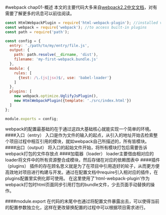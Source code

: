 #webpack chap01-概述
本文的主要代码大多来自[webpack2.2中文文档](http://www.css88.com/doc/webpack2/)，对有需要了解更多的讯息可以前往阅读。
``` javascript
const HtmlWebpackPlugin = require('html-webpack-plugin'); //installed via npm
const webpack = require('webpack'); //to access built-in plugins
const path = require('path');

const config = {
  entry: './path/to/my/entry/file.js',
  output: {
    path: path.resolve(__dirname, 'dist'),
    filename: 'my-first-webpack.bundle.js'
  },
  module: {
    rules: [
      {test: /\.(js|jsx)$/, use: 'babel-loader'}
    ]
  },
  plugins: [
    new webpack.optimize.UglifyJsPlugin(),
    new HtmlWebpackPlugin({template: './src/index.html'})
  ]
};

module.exports = config;

```
webpack的配置最基础的在于通过这四大基础核心就能实现一个简单的环境。
####入口（entry）
入口是作为文件的输入的起点，从引入的地址开始去检索整个项目过程中相互引用的模块，就如webpack自己所描述的，所有皆模块。
####出口（output）
将入口的起始文件开始，将所有模块打包后需要告诉webpack打包的文件存放点
####加载器（loader）
loader主要借由相对应的loader将文件中的所有资源整合成模块，然后存储在对应的依赖图表中
####插件（plugins）
插件的存在顾名思义就是为了在项目中引用造好的轮子，从而更方便高效地对项目进行构建与开发。通过在配置文档中require引入相对应的插件，在plugins配置里实例化即可使用。
在这里使用了'html-webpack-plugin'作为webpack打包时html页面同步引用打包的bundle文件，少去页面手动替换的操作。

####module.export
在代码的末尾中也通过将配置文件暴露出去，可以使得当前的配置参数独立化，这样在更改替换配置的过程中可以根据项目需求进行。




